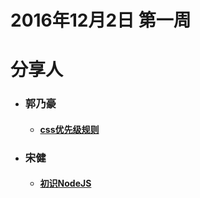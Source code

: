 # 2016年12月2日  第一周

# 分享人

- ### 郭乃豪    
  - #### [css优先级规则](css优先级规则.md)
- ### 宋健
  - #### [初识NodeJS](scope.md)


